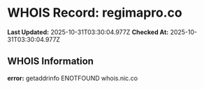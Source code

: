 # WHOIS Record: regimapro.co

**Last Updated:** 2025-10-31T03:30:04.977Z
**Checked At:** 2025-10-31T03:30:04.977Z

## WHOIS Information

**error:** getaddrinfo ENOTFOUND whois.nic.co

